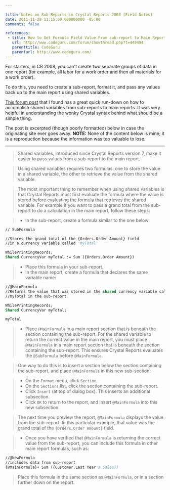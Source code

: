 ```yaml
---
 
title: Notes on Sub-Reports in Crystal Reports 2008 [Field Notes]
date: 2011-11-28 11:15:00.000000000 -05:00
comments: false

references:
 - title: How to Get Formula Field Value From sub-report to Main Report
   url: http://www.codeguru.com/forum/showthread.php?t=449494
   parenttitle: CodeGuru
   parenturl: http://www.codeguru.com/
---
```

For starters, in CR 2008, you can't create two separate groups of data in one report (for example, all labor for a work order and then all materials for a work order).

To do this, you need to create a sub-report, format it, and pass any values back up to the main report using shared variables.

[This forum post] that I found has a great quick run-down on how to accomplish shared variables from sub-reports to main reports. It was very helpful in understanding the wonky Crystal syntax behind what should be a simple thing.

The post is excerpted (though poorly formatted) below in case the originating site ever goes away. **NOTE:** None of the content below is mine; it is a reproduction because the information was too valuable to lose.

---
> Shared variables, introduced since Crystal Reports version 7, make it easier to pass values from a sub-report to the main report.

> Using shared variables requires two formulas: one to store the value in a shared variable, the other to retrieve the value from the shared variable.

>The most important thing to remember when using shared variables is that Crystal Reports must first evaluate the formula where the value is stored before evaluating the formula that retrieves the shared variable. For example if you want to pass a grand total from the sub-report to do a calculation in the main report, follow these steps:

> * In the sub-report, create a formula similar to the one below:

```vb
// SubFormula

//Stores the grand total of the {Orders.Order Amount} field
//in a currency variable called 'myTotal'

WhilePrintingRecords;
Shared CurrencyVar myTotal := Sum ({Orders.Order Amount})
```

> * Place this formula in your sub-report.
> * In the main report, create a formula that declares the same variable name:

```vb
//@MainFormula
//Returns the value that was stored in the shared currency variable called
//myTotal in the sub-report

WhilePrintingRecords;
Shared CurrencyVar myTotal;

myTotal
```

> * Place `@MainFormula` in a main report section that is beneath the section containing the sub-report. For the shared variable to return the correct value in the main report, you must place `@MainFormula` in a main report section that is beneath the section containing the sub-report. This ensures Crystal Reports evaluates the `@SubFormula` before `@MainFormula`.

> One way to do this is to insert a section below the section containing the sub-report, and place `@MainFormula` in this new sub-section:

> * On the `Format` menu, click `Section`.
> * On the `Sections` list, click the section containing the sub-report.
> * Click `Insert` (at top of dialog box). This inserts an additional subsection.
> * Click `OK` to return to the report, and insert `@MainFormula` into this new subsection.

> The next time you preview the report, `@MainFormula` displays the value from the sub-report. In this particular example, that value was the grand total of the `{Orders.Order Amount}` field.

> * Once you have verified that `@MainFormula` is returning the correct value from the sub-report, you can include this formula in other main report formulas, such as:

```vb
//@NewFormula
//includes data from sub-report
{@MainFormula}+ Sum ({Customer.Last Year's Sales})
```

> Place this formula in the same section as `@MainFormula`, or in a section further down on the report.

[codeguru main]: http://www.codeguru.com/
[codeguru article]: http://www.codeguru.com/forum/showthread.php?t=449494
[This forum post]: http://www.codeguru.com/forum/showpost.php?p=1701455&amp;postcount=2
